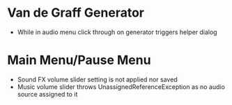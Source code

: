 # Van de Graff Generator
* While in audio menu click through on generator triggers helper dialog

# Main Menu/Pause Menu
* Sound FX volume slider setting is not applied nor saved
* Music volume slider throws UnassignedReferenceException as no audio source assigned to it